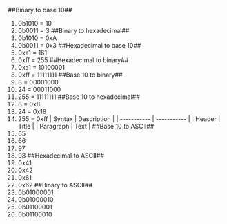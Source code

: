 ##Binary to base 10##
1. 0b1010 = 10
2. 0b0011 = 3
##Binary to hexadecimal##
1. 0b1010 = 0xA
2. 0b0011 = 0x3
##Hexadecimal to base 10##
1. 0xa1 = 161
2. 0xff = 255
##Hexadecimal to binary##
1. 0xa1 = 10100001
2. 0xff = 11111111
##Base 10 to binary##
1. 8    = 00001000
2. 24   = 00011000
3. 255  = 11111111
##Base 10 to hexadecimal##
1. 8    = 0x8
2. 24   = 0x18
3. 255  = 0xff
| Syntax | Description |
| ----------- | ----------- |
| Header | Title |
| Paragraph | Text |
##Base 10 to ASCII##
1. 65
2. 66
3. 97
4. 98
##Hexadecimal to ASCII##
1. 0x41
2. 0x42
3. 0x61
4. 0x62
##Binary to ASCII##
1. 0b01000001
2. 0b01000010
3. 0b01100001
4. 0b01100010

